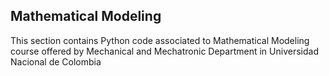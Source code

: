 ## Mathematical Modeling


This section contains Python code associated to Mathematical Modeling course offered by Mechanical and Mechatronic Department in Universidad Nacional de Colombia
